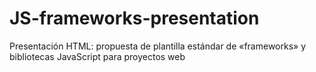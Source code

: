 JS-frameworks-presentation
==========================

Presentación HTML: propuesta de plantilla estándar de «frameworks» y bibliotecas JavaScript para proyectos web
